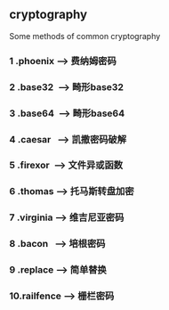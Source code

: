 ## cryptography
Some methods of common cryptography

### 1 .phoenix  --> 费纳姆密码
### 2 .base32&nbsp;&nbsp;--> 畸形base32
### 3 .base64&nbsp;&nbsp;--> 畸形base64
### 4 .caesar&nbsp;&nbsp;&nbsp;--> 凯撒密码破解
### 5 .firexor&nbsp;&nbsp;--> 文件异或函数
### 6 .thomas&nbsp;--> 托马斯转盘加密
### 7 .virginia&nbsp;--> 维吉尼亚密码
### 8 .bacon&nbsp;&nbsp;&nbsp;--> 培根密码
### 9 .replace&nbsp;--> 简单替换
### 10.railfence&nbsp;--> 栅栏密码
